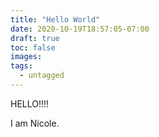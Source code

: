 ```yaml
---
title: "Hello World"
date: 2020-10-19T18:57:05-07:00
draft: true
toc: false
images:
tags: 
  - untagged
---
```



HELLO!!!!

I am Nicole.
